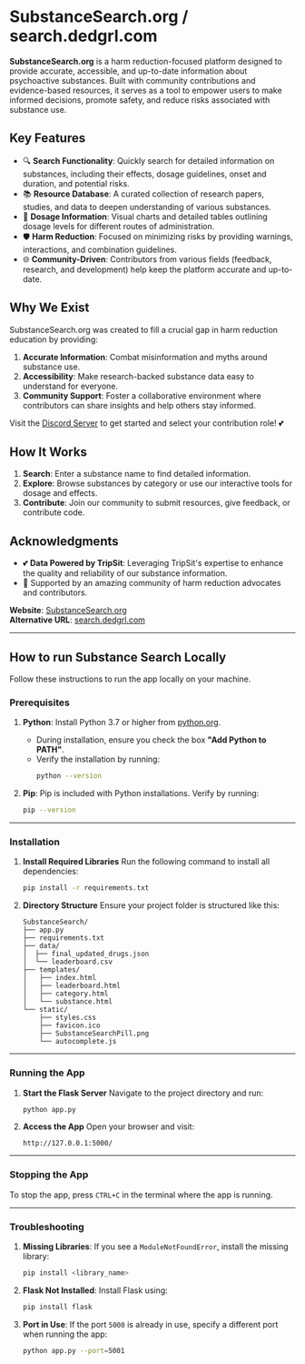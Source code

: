# SubstanceSearch.org / search.dedgrl.com

**SubstanceSearch.org** is a harm reduction-focused platform designed to provide accurate, accessible, and up-to-date information about psychoactive substances. Built with community contributions and evidence-based resources, it serves as a tool to empower users to make informed decisions, promote safety, and reduce risks associated with substance use.

## Key Features
- 🔍 **Search Functionality**: Quickly search for detailed information on substances, including their effects, dosage guidelines, onset and duration, and potential risks.
- 📚 **Resource Database**: A curated collection of research papers, studies, and data to deepen understanding of various substances.
- 💊 **Dosage Information**: Visual charts and detailed tables outlining dosage levels for different routes of administration.
- 🛡️ **Harm Reduction**: Focused on minimizing risks by providing warnings, interactions, and combination guidelines.
- 🌐 **Community-Driven**: Contributors from various fields (feedback, research, and development) help keep the platform accurate and up-to-date.

## Why We Exist
SubstanceSearch.org was created to fill a crucial gap in harm reduction education by providing:
1. **Accurate Information**: Combat misinformation and myths around substance use.
2. **Accessibility**: Make research-backed substance data easy to understand for everyone.
3. **Community Support**: Foster a collaborative environment where contributors can share insights and help others stay informed.

Visit the [Discord Server](https://discord.gg/wFPB9xYRBN) to get started and select your contribution role! 💕

## How It Works
1. **Search**: Enter a substance name to find detailed information.
2. **Explore**: Browse substances by category or use our interactive tools for dosage and effects.
3. **Contribute**: Join our community to submit resources, give feedback, or contribute code.

## Acknowledgments
- 💕 **Data Powered by TripSit**: Leveraging TripSit's expertise to enhance the quality and reliability of our substance information.
- 🌟 Supported by an amazing community of harm reduction advocates and contributors.

**Website**: [SubstanceSearch.org](https://substancesearch.org)  
**Alternative URL**: [search.dedgrl.com](https://search.dedgrl.com)

---
## **How to run Substance Search Locally**
Follow these instructions to run the app locally on your machine.

### **Prerequisites**

1. **Python**: Install Python 3.7 or higher from [python.org](https://www.python.org/downloads/).
   - During installation, ensure you check the box **"Add Python to PATH"**.
   - Verify the installation by running:
     ```bash
     python --version
     ```

2. **Pip**: Pip is included with Python installations. Verify by running:
     ```bash
     pip --version
     ```

---

### **Installation**

1. **Install Required Libraries**
    Run the following command to install all dependencies:
    ```bash
    pip install -r requirements.txt
    ```

2. **Directory Structure**
    Ensure your project folder is structured like this:
    ```
    SubstanceSearch/
    ├── app.py
    ├── requirements.txt
    ├── data/
    │  ├── final_updated_drugs.json
    │  └── leaderboard.csv
    ├── templates/
    │   ├── index.html
    │   ├── leaderboard.html
    │   ├── category.html
    │   └── substance.html
    └── static/
        ├── styles.css
        ├── favicon.ico
        ├── SubstanceSearchPill.png
        └── autocomplete.js
    ```

---

### **Running the App**

1. **Start the Flask Server**
    Navigate to the project directory and run:
    ```bash
    python app.py
    ```

2. **Access the App**
    Open your browser and visit:
    ```
    http://127.0.0.1:5000/
    ```

---

### **Stopping the App**

To stop the app, press `CTRL+C` in the terminal where the app is running.

---

### **Troubleshooting**

1. **Missing Libraries**: If you see a `ModuleNotFoundError`, install the missing library:
    ```bash
    pip install <library_name>
    ```

2. **Flask Not Installed**: Install Flask using:
    ```bash
    pip install flask
    ```
    
3. **Port in Use**: If the port `5000` is already in use, specify a different port when running the app:
    ```bash
    python app.py --port=5001
    ```
